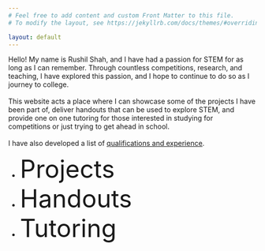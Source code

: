 ```yaml
---
# Feel free to add content and custom Front Matter to this file.
# To modify the layout, see https://jekyllrb.com/docs/themes/#overriding-theme-defaults

layout: default
---
```


Hello! My name is Rushil Shah, and I have had a passion for STEM for as long as I can remember. Through countless competitions, research, and teaching, I have explored this passion, and I hope to continue to do so as I journey to college. <br> <br> This website acts a place where I can showcase some of the projects I have been part of, deliver handouts that can be used to explore STEM, and provide one on one tutoring for those interested in studying for competitions or just trying to get ahead in school. <br> <br> I have also developed a list of [qualifications and experience](./Experience.html).

- <a href="./Projects.html" style="font-size: 50px; text-decoration: none">Projects</a>
- <a href="./Handouts.html" style="font-size: 50px; text-decoration: none">Handouts</a>
- <a href="./Tutoring.html" style="font-size: 50px; text-decoration: none">Tutoring</a>
